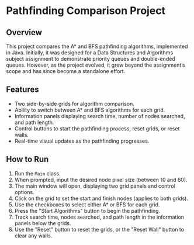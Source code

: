 # Pathfinding Comparison Project

## Overview
This project compares the A* and BFS pathfinding algorithms, implemented in Java. Initially, it was designed for a Data Structures and Algorithms subject assignment to demonstrate priority queues and double-ended queues. However, as the project evolved, it grew beyond the assignment’s scope and has since become a standalone effort.

## Features
- Two side-by-side grids for algorithm comparison.
- Ability to switch between A* and BFS algorithms for each grid.
- Information panels displaying search time, number of nodes searched, and path length.
- Control buttons to start the pathfinding process, reset grids, or reset walls.
- Real-time visual updates as the pathfinding progresses.

## How to Run
1. Run the `Main` class.
2. When prompted, input the desired node pixel size (between 10 and 60).
3. The main window will open, displaying two grid panels and control options.
4. Click on the grid to set the start and finish nodes (applies to both grids).
5. Use the checkboxes to select either A* or BFS for each grid.
6. Press the "Start Algorithms" button to begin the pathfinding.
7. Track search time, nodes searched, and path length in the information panels below the grids.
8. Use the "Reset" button to reset the grids, or the "Reset Wall" button to clear any walls.
